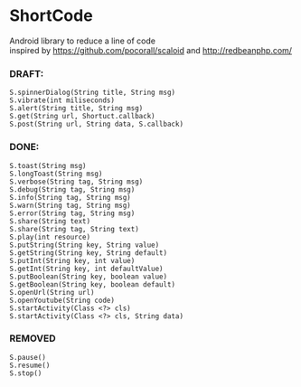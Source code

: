 ShortCode
=========

Android library to reduce a line of code<br/>
inspired by https://github.com/pocorall/scaloid
and http://redbeanphp.com/

### DRAFT:
	S.spinnerDialog(String title, String msg)
	S.vibrate(int miliseconds)
	S.alert(String title, String msg)
	S.get(String url, Shortuct.callback)
	S.post(String url, String data, S.callback)

### DONE:
	S.toast(String msg)
	S.longToast(String msg)
	S.verbose(String tag, String msg)
	S.debug(String tag, String msg)
	S.info(String tag, String msg)
	S.warn(String tag, String msg)
	S.error(String tag, String msg)
	S.share(String text)
	S.share(String tag, String text)
	S.play(int resource)
	S.putString(String key, String value)
	S.getString(String key, String default)
	S.putInt(String key, int value)
	S.getInt(String key, int defaultValue)
	S.putBoolean(String key, boolean value)
	S.getBoolean(String key, boolean default)
	S.openUrl(String url)
	S.openYoutube(String code)
	S.startActivity(Class <?> cls)
	S.startActivity(Class <?> cls, String data)

### REMOVED
	S.pause()
	S.resume()
	S.stop()

